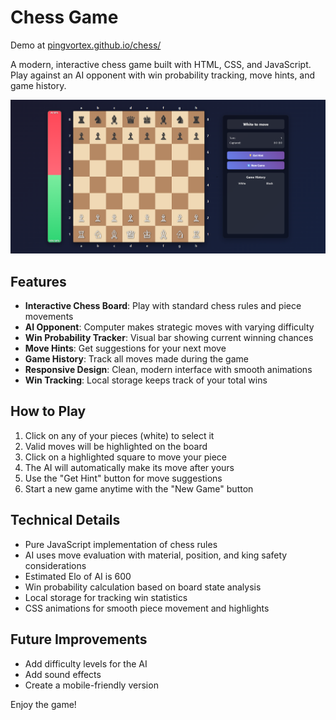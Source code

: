 # Chess Game

Demo at [pingvortex.github.io/chess/](https://pingvortex.github.io/chess/)

A modern, interactive chess game built with HTML, CSS, and JavaScript. Play against an AI opponent with win probability tracking, move hints, and game history.

![Chess Game Screenshot](image.png)

## Features

- **Interactive Chess Board**: Play with standard chess rules and piece movements
- **AI Opponent**: Computer makes strategic moves with varying difficulty
- **Win Probability Tracker**: Visual bar showing current winning chances
- **Move Hints**: Get suggestions for your next move
- **Game History**: Track all moves made during the game
- **Responsive Design**: Clean, modern interface with smooth animations
- **Win Tracking**: Local storage keeps track of your total wins

## How to Play

1. Click on any of your pieces (white) to select it
2. Valid moves will be highlighted on the board
3. Click on a highlighted square to move your piece
4. The AI will automatically make its move after yours
5. Use the "Get Hint" button for move suggestions
6. Start a new game anytime with the "New Game" button

## Technical Details

- Pure JavaScript implementation of chess rules
- AI uses move evaluation with material, position, and king safety considerations
- Estimated Elo of AI is 600
- Win probability calculation based on board state analysis
- Local storage for tracking win statistics
- CSS animations for smooth piece movement and highlights

## Future Improvements

- Add difficulty levels for the AI
- Add sound effects
- Create a mobile-friendly version

Enjoy the game!
